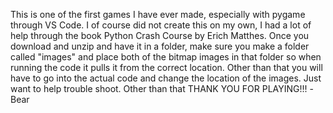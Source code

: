 This is one of the first games I have ever made, especially with pygame through VS Code. I of course did not create this on my own, I had a lot of help through the book Python Crash Course by Erich Matthes. Once you download and unzip and have it in a folder, make sure you make a folder called "images" and place both of the bitmap images in that folder so when running the code it pulls it from the correct location. Other than that you will have to go into the actual code and change the location of the images. Just want to help trouble shoot. Other than that THANK YOU FOR PLAYING!!! -Bear
